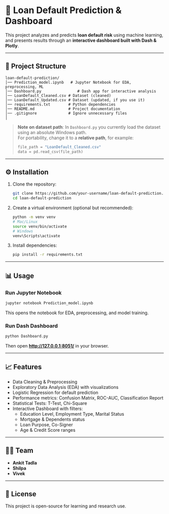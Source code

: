 # 🏦 Loan Default Prediction & Dashboard

This project analyzes and predicts **loan default risk** using machine learning, and presents results through an **interactive dashboard built with Dash & Plotly**.

---

## 📂 Project Structure
```
loan-default-prediction/
│── Prediction_model.ipynb   # Jupyter Notebook for EDA, preprocessing, ML
│── Dashboard.py                # Dash app for interactive analysis
│── LoanDefault_Cleaned.csv # Dataset (cleaned)
│── LoanDefault_Updated.csv # Dataset (updated, if you use it)
│── requirements.txt        # Python dependencies
│── README.md               # Project documentation
│── .gitignore              # Ignore unnecessary files
│
```

> **Note on dataset path**: In `Dashboard.py` you currently load the dataset using an absolute Windows path.  
> For portability, change it to a **relative path**, for example:
> ```python
> file_path = "LoanDefault_Cleaned.csv"
> data = pd.read_csv(file_path)
> ```

---

## ⚙️ Installation

1. Clone the repository:
   ```bash
   git clone https://github.com/your-username/loan-default-prediction.git
   cd loan-default-prediction
   ```

2. Create a virtual environment (optional but recommended):
   ```bash
   python -m venv venv
   # Mac/Linux
   source venv/bin/activate
   # Windows
   venv\Scripts\activate
   ```

3. Install dependencies:
   ```bash
   pip install -r requirements.txt
   ```

---

## 📊 Usage

### Run Jupyter Notebook
```bash
jupyter notebook Prediction_model.ipynb
```
This opens the notebook for EDA, preprocessing, and model training.

### Run Dash Dashboard
```bash
python Dashboard.py
```
Then open **http://127.0.0.1:8051/** in your browser.

---

## 📈 Features
- Data Cleaning & Preprocessing
- Exploratory Data Analysis (EDA) with visualizations
- Logistic Regression for default prediction
- Performance metrics: Confusion Matrix, ROC-AUC, Classification Report
- Statistical Tests: T-Test, Chi-Square
- Interactive Dashboard with filters:
  - Education Level, Employment Type, Marital Status
  - Mortgage & Dependents status
  - Loan Purpose, Co-Signer
  - Age & Credit Score ranges

---

## 👨‍💻 Team
- **Ankit Tadla**
- **Shilpa**
- **Vivek**

---

## 📜 License
This project is open-source for learning and research use.
